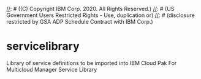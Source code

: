 [//]: # (Licensed Materials - Property of IBM)
[//]: # ((C) Copyright IBM Corp. 2020. All Rights Reserved.)
[//]: # (US Government Users Restricted Rights - Use, duplication or)
[//]: # (disclosure restricted by GSA ADP Schedule Contract with IBM Corp.)
# servicelibrary
Library of service definitions to be imported into IBM Cloud Pak For Multicloud Manager Service Library